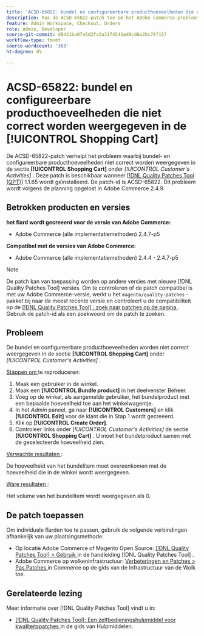 ```yaml
---
title: 'ACSD-65822: bundel en configureerbare producthoeveelheden die niet correct in het winkelwagentje zijn weergegeven'
description: Pas de ACSD-65822-patch toe om het Adobe Commerce-probleem op te lossen, waarbij de hoeveelheid in het gedeelte Winkelwagentje van de klant in het beheerpaneel als 0 werd weergegeven bij het toevoegen van bundelproducten.
feature: Admin Workspace, Checkout, Orders
role: Admin, Developer
source-git-commit: d8421ba07a5d2fa3a3174541ed8cd6a2bc76f157
workflow-type: tm+mt
source-wordcount: '363'
ht-degree: 0%

---
```



# ACSD-65822: bundel en configureerbare producthoeveelheden die niet correct worden weergegeven in de [!UICONTROL Shopping Cart]

De ACSD-65822-patch verhelpt het probleem waarbij bundel- en configureerbare producthoeveelheden niet correct worden weergegeven in de sectie **[!UICONTROL Shopping Cart]** onder *[!UICONTROL Customer's Activities]* . Deze patch is beschikbaar wanneer [[!DNL Quality Patches Tool (QPT)]](/help/tools/quality-patches-tool/quality-patches-tool-to-self-serve-quality-patches.md) 1.1.65 wordt geïnstalleerd. De patch-id is ACSD-65822. Dit probleem wordt volgens de planning opgelost in Adobe Commerce 2.4.9.

## Betrokken producten en versies

**het flard wordt gecreeerd voor de versie van Adobe Commerce:**

* Adobe Commerce (alle implementatiemethoden) 2.4.7-p5

**Compatibel met de versies van Adobe Commerce:**

* Adobe Commerce (alle implementatiemethoden) 2.4.4 - 2.4.7-p5

>[!NOTE]
>
>De patch kan van toepassing worden op andere versies met nieuwe [!DNL Quality Patches Tool] versies. Om te controleren of de patch compatibel is met uw Adobe Commerce-versie, werkt u het `magento/quality-patches` -pakket bij naar de meest recente versie en controleert u de compatibiliteit op de [[!DNL Quality Patches Tool] : zoek naar patches op de pagina ](https://experienceleague.adobe.com/tools/commerce-quality-patches/index.html?lang=nl-NL) . Gebruik de patch-id als een zoekwoord om de patch te zoeken.

## Probleem

De bundel en configureerbare producthoeveelheden worden niet correct weergegeven in de sectie **[!UICONTROL Shopping Cart]** onder *[!UICONTROL Customer's Activities]* .

<u> Stappen om </u> te reproduceren:

1. Maak een gebruiker in de winkel.
2. Maak een **[!UICONTROL Bundle product]** in het deelvenster Beheer.
3. Voeg op de winkel, als aangemelde gebruiker, het bundelproduct met een bepaalde hoeveelheid toe aan het winkelwagentje.
4. In het *Admin* paneel, ga naar **[!UICONTROL Customers]** en klik **[!UICONTROL Edit]** voor de klant die in Stap 1 wordt gecreeerd.
5. Klik op **[!UICONTROL Create Order]**.
6. Controleer links onder *[!UICONTROL Customer's Activities]* de sectie **[!UICONTROL Shopping Cart]** . U moet het bundelproduct samen met de geselecteerde hoeveelheid zien.

<u> Verwachte resultaten </u>:

De hoeveelheid van het bundelitem moet overeenkomen met de hoeveelheid die in de winkel wordt weergegeven.

<u> Ware resultaten </u>:

Het volume van het bundelitem wordt weergegeven als 0.

## De patch toepassen

Om individuele flarden toe te passen, gebruik de volgende verbindingen afhankelijk van uw plaatsingsmethode:

* Op locatie Adobe Commerce of Magento Open Source: [[!DNL Quality Patches Tool] > Gebruik ](/help/tools/quality-patches-tool/usage.md) in de handleiding [!DNL Quality Patches Tool] .
* Adobe Commerce op wolkeninfrastructuur: [ Verbeteringen en Patches > Pas Patches ](https://experienceleague.adobe.com/docs/commerce-cloud-service/user-guide/develop/upgrade/apply-patches.html?lang=nl-NL) in Commerce op de gids van de Infrastructuur van de Wolk toe.

## Gerelateerde lezing

Meer informatie over [!DNL Quality Patches Tool] vindt u in:

* [[!DNL Quality Patches Tool]: Een zelfbedieningshulpmiddel voor kwaliteitspatches ](/help/tools/quality-patches-tool/quality-patches-tool-to-self-serve-quality-patches.md) in de gids van Hulpmiddelen.

